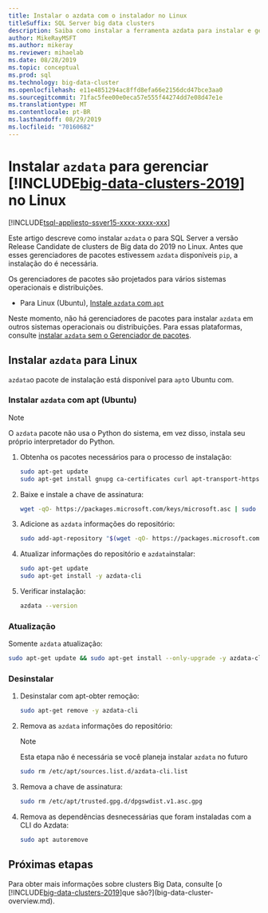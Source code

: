 ```yaml
---
title: Instalar o azdata com o instalador no Linux
titleSuffix: SQL Server big data clusters
description: Saiba como instalar a ferramenta azdata para instalar e gerenciar [!INCLUDE[big-data-clusters-2019](../includes/ssbigdataclusters-ver15.md)] o (versão prévia) com o instalador (Linux).
author: MikeRayMSFT
ms.author: mikeray
ms.reviewer: mihaelab
ms.date: 08/28/2019
ms.topic: conceptual
ms.prod: sql
ms.technology: big-data-cluster
ms.openlocfilehash: e11e4851294ac8ffd8efa66e2156dcd47bce3aa0
ms.sourcegitcommit: 71fac5fee00e0eca57e555f44274dd7e08d47e1e
ms.translationtype: MT
ms.contentlocale: pt-BR
ms.lasthandoff: 08/29/2019
ms.locfileid: "70160682"
---
```

# <a name="install-azdata-to-manage-includebig-data-clusters-2019includesssbigdataclusters-ss-novermd-on-linux"></a>Instalar `azdata` para gerenciar [!INCLUDE[big-data-clusters-2019](../includes/ssbigdataclusters-ss-nover.md)] no Linux

[!INCLUDE[tsql-appliesto-ssver15-xxxx-xxxx-xxx](../includes/tsql-appliesto-ssver15-xxxx-xxxx-xxx.md)]

Este artigo descreve como instalar `azdata` o para SQL Server a versão Release Candidate de clusters de Big data do 2019 no Linux. Antes que esses gerenciadores de pacotes estivessem `azdata` disponíveis `pip`, a instalação do é necessária.

Os gerenciadores de pacotes são projetados para vários sistemas operacionais e distribuições.

- Para Linux (Ubuntu), [Instale `azdata` com `apt` ](#azdata-apt)

Neste momento, não há gerenciadores de pacotes para instalar `azdata` em outros sistemas operacionais ou distribuições. Para essas plataformas, consulte [instalar `azdata` sem o Gerenciador de pacotes](./deploy-install-azdata.md).

## <a id="linux"></a>Instalar `azdata` para Linux

`azdata`o pacote de instalação está disponível para `apt`o Ubuntu com.

### <a id="azdata-apt"></a>Instalar `azdata` com apt (Ubuntu)

>[!NOTE]
>O `azdata` pacote não usa o Python do sistema, em vez disso, instala seu próprio interpretador do Python.

1. Obtenha os pacotes necessários para o processo de instalação:

    ```bash
    sudo apt-get update
    sudo apt-get install gnupg ca-certificates curl apt-transport-https lsb-release -y
    ```

2. Baixe e instale a chave de assinatura:

    ```bash
    wget -qO- https://packages.microsoft.com/keys/microsoft.asc | sudo apt-key add –
    ```

3. Adicione as `azdata` informações do repositório:

    ```bash
    sudo add-apt-repository "$(wget -qO- https://packages.microsoft.com/config/ubuntu/16.04/mssql-server-preview.list)"
    ```

4. Atualizar informações do repositório e `azdata`instalar:

    ```bash
    sudo apt-get update
    sudo apt-get install -y azdata-cli
    ```

5. Verificar instalação:

    ```bash
    azdata --version
    ```

### <a name="update"></a>Atualização

Somente `azdata` atualização:

```bash
sudo apt-get update && sudo apt-get install --only-upgrade -y azdata-cli
```

### <a name="uninstall"></a>Desinstalar

1. Desinstalar com apt-obter remoção:

    ```bash
    sudo apt-get remove -y azdata-cli
    ```

2. Remova as `azdata` informações do repositório:

    >[!NOTE]
    >Esta etapa não é necessária se você planeja instalar `azdata` no futuro

    ```bash
    sudo rm /etc/apt/sources.list.d/azdata-cli.list
    ```

3. Remova a chave de assinatura:

    ```bash
    sudo rm /etc/apt/trusted.gpg.d/dpgswdist.v1.asc.gpg
    ```

4. Remova as dependências desnecessárias que foram instaladas com a CLI do Azdata:

    ```bash
    sudo apt autoremove
    ```

## <a name="next-steps"></a>Próximas etapas

Para obter mais informações sobre clusters Big Data, consulte [o [!INCLUDE[big-data-clusters-2019](../includes/ssbigdataclusters-ver15.md)]que são?](big-data-cluster-overview.md).
